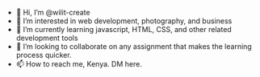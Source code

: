 - 👋 Hi, I’m @wilit-create
- 👀 I’m interested in web development, photography, and business
- 🌱 I’m currently learning javascript, HTML, CSS, and other related development tools
- 💞️ I’m looking to collaborate on any assignment that makes the learning process quicker.
- 📫 How to reach me, Kenya. DM here.

<!---
wilit-create/wilit-create is a ✨ special ✨ repository because its `README.md` (this file) appears on your GitHub profile.
You can click the Preview link to take a look at your changes.
--->
